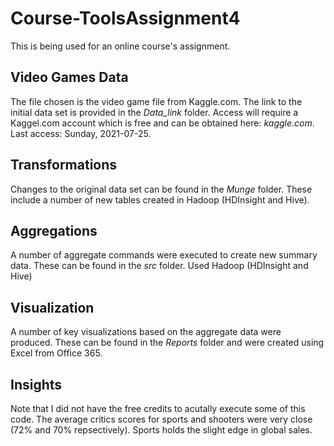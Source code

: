 # Course-ToolsAssignment4
This is being used for an online course's assignment.

## Video Games Data
The file chosen is the video game file from Kaggle.com.
The link to the initial data set is provided in the *Data_link* folder.
Access will require a Kaggel.com account which is free and can be obtained here: *kaggle.com*.
Last access: Sunday, 2021-07-25.


## Transformations
Changes to the original data set can be found in the *Munge* folder.
These include a number of new tables created in Hadoop (HDInsight and Hive).

## Aggregations
A number of aggregate commands were executed to create new summary data.
These can be found in the *src* folder.
Used Hadoop (HDInsight and Hive)

## Visualization
A number of key visualizations based on the aggregate data were produced.
These can be found in the *Reports* folder and were created using Excel from Office 365.

## Insights
Note that I did not have the free credits to acutally execute some of this code.
The average critics scores for sports and shooters were very close (72% and 70% repsectively).
Sports holds the slight edge in global sales.
